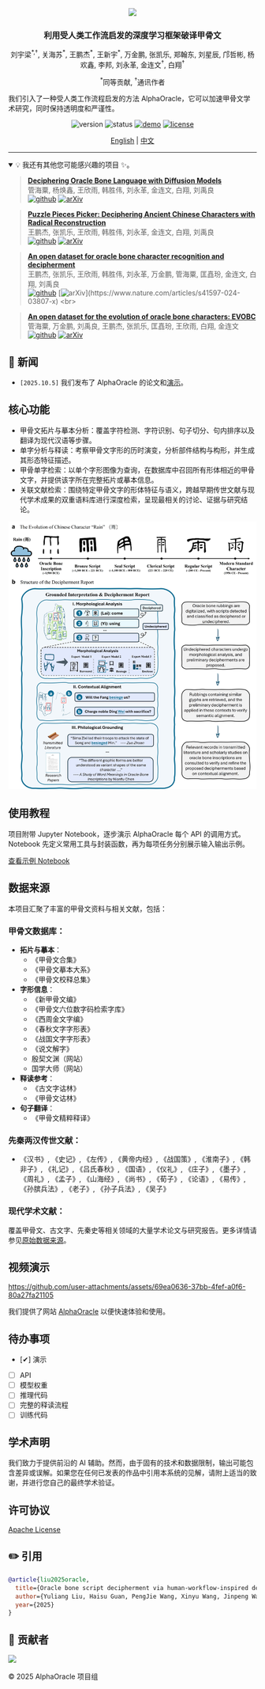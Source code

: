 <div align="center">
  <img src="https://v1.ax1x.com/2025/10/03/EIkNeV.png" width="200">
</div>

<div align="center">
<h3>利用受人类工作流启发的深度学习框架破译甲骨文</h3>
  <p>刘宇梁<sup>*,†</sup>, 关海苏<sup>*</sup>, 王鹏杰<sup>*</sup>, 王新宇<sup>*</sup>, 万金鹏, 张凯乐, 郑翰东, 刘星辰, 邝哲彬, 杨欢鑫, 李邦, 刘永革, 金连文<sup>†</sup>, 白翔<sup>†</sup></p>
<p><sup>*</sup>同等贡献, <sup>†</sup>通讯作者</p>
</div>

我们引入了一种受人类工作流程启发的方法 AlphaOracle，它可以加速甲骨文学术研究，同时保持透明度和严谨性。

<div align="center">

![version](https://img.shields.io/badge/Version-v1.0-007acc)
![status](https://img.shields.io/badge/Status-active-00c853)
[![demo](https://img.shields.io/badge/Demo-available-ff9800)](http://www.alphaoracle.cn:8224/)
[![license](https://img.shields.io/badge/License-Apache-green)](LICENSE)

[English](README.md) | [中文](README_zh-CN.md)

</div>

---

<details open><summary>💡 我还有其他您可能感兴趣的项目 ✨。</summary><p>
    
> [**Deciphering Oracle Bone Language with Diffusion Models**](https://arxiv.org/abs/2406.00684) <br>
> 管海粟, 杨焕鑫, 王欣雨, 韩胜伟, 刘永革, 金连文, 白翔, 刘禹良 <br>
[![github](https://img.shields.io/badge/-Github-black?logo=github)](https://github.com/guanhaisu/OBSD) [![arXiv](https://img.shields.io/badge/Arxiv-2406.00684-b31b1b.svg?logo=arXiv)](https://arxiv.org/abs/2406.00684) <br>
    
> [**Puzzle Pieces Picker: Deciphering Ancient Chinese Characters with Radical Reconstruction**](https://arxiv.org/abs/2406.03019) <br>
> 王鹏杰, 张凯乐, 王欣雨, 韩胜伟, 刘永革, 金连文, 白翔, 刘禹良 <br>
[![github](https://img.shields.io/badge/-Github-black?logo=github)](https://github.com/Pengjie-W/Puzzle-Pieces-Picker) [![arXiv](https://img.shields.io/badge/Arxiv-2406.03019-b31b1b.svg?logo=arXiv)](https://arxiv.org/abs/2406.03019) <br>

> [**An open dataset for oracle bone character recognition and decipherment**](https://www.nature.com/articles/s41597-024-03807-x) <br>
> 王鹏杰, 张凯乐, 王欣雨, 韩胜伟, 刘永革, 万金鹏, 管海粟, 匡嚞玢, 金连文, 白翔, 刘禹良 <br>
[![github](https://img.shields.io/badge/-Github-black?logo=github)](https://github.com/Pengjie-W/HUST-OBC) [![arXiv](https://img.shields.io/badge/Scientific_Data-s41597.024.03807-gren.svg?)](https://www.nature.com/articles/s41597-024-03807-x) <br>

> [**An open dataset for the evolution of oracle bone characters: EVOBC**](https://arxiv.org/abs/2401.12467) <br>
> 管海粟, 万金鹏, 刘禹良, 王鹏杰, 张凯乐, 匡嚞玢, 王欣雨, 白翔, 金连文 <br>
[![github](https://img.shields.io/badge/-Github-black?logo=github)](https://github.com/RomanticGodVAN/character-Evolution-Dataset) [![arXiv](https://img.shields.io/badge/Arxiv-2401.12467-b31b1b.svg?logo=arXiv)](https://arxiv.org/abs/2401.12467) <br>

## 📰 新闻

* `[2025.10.5]` 我们发布了 AlphaOracle 的论文和[演示](http://www.alphaoracle.cn:8224/)。

</p></details>

## 核心功能

- 甲骨文拓片与摹本分析：覆盖字符检测、字符识别、句子切分、句内排序以及翻译为现代汉语等步骤。
- 单字分析与释读：考察甲骨文字形的历时演变，分析部件结构与构形，并生成其形态特征描述。
- 甲骨单字检索：以单个字形图像为查询，在数据库中召回所有形体相近的甲骨文字，并提供该字所在完整拓片或摹本信息。
- 关联文献检索：围绕特定甲骨文字的形体特征与语义，跨越早期传世文献与现代学术成果的双重语料库进行深度检索，呈现最相关的讨论、证据与研究结论。

<div align="center">
  <img src="figures/1.jpg" width="800">
</div>

## 使用教程

项目附带 Jupyter Notebook，逐步演示 AlphaOracle 每个 API 的调用方式。Notebook 先定义常用工具与封装函数，再为每项任务分别展示输入输出示例。

[查看示例 Notebook](example/demo.ipynb)


## 数据来源

本项目汇聚了丰富的甲骨文资料与相关文献，包括：

### 甲骨文数据库：
- **拓片与摹本**：
  - 《甲骨文合集》
  - 《甲骨文摹本大系》
  - 《甲骨文校释总集》
- **字形信息**：
  - 《新甲骨文编》
  - 《甲骨文六位数字码检索字库》
  - 《西周金文字编》
  - 《春秋文字字形表》
  - 《战国文字字形表》
  - 《说文解字》
  - 殷契文渊（网站）
  - 国学大师（网站）
- **释读参考**：
  - 《古文字诂林》
  - 《甲骨文诂林》
- **句子翻译**：
  - 《甲骨文精粹释译》

### 先秦两汉传世文献：
- 《汉书》, 《史记》, 《左传》, 《黄帝内经》, 《战国策》, 《淮南子》, 《韩非子》, 《礼记》, 《吕氏春秋》, 《国语》, 《仪礼》, 《庄子》, 《墨子》, 《周礼》, 《孟子》, 《山海经》, 《尚书》, 《荀子》, 《论语》, 《易传》, 《孙膑兵法》, 《老子》, 《孙子兵法》, 《吴子》

### 现代学术文献：
覆盖甲骨文、古文字、先秦史等相关领域的大量学术论文与研究报告。更多详情请参见[原始数据来源](http://www.alphaoracle.cn:8224/wenxian)。

## 视频演示

https://github.com/user-attachments/assets/69ea0636-37bb-4fef-a0f6-80a27fa21105

我们提供了网站 [AlphaOracle](http://www.alphaoracle.cn:8224) 以便快速体验和使用。

## 待办事项

- [✔] 演示
- [ ] API
- [ ] 模型权重
- [ ] 推理代码
- [ ] 完整的释读流程
- [ ] 训练代码

## 学术声明

我们致力于提供前沿的 AI 辅助。然而，由于固有的技术和数据限制，输出可能包含差异或误解。如果您在任何已发表的作品中引用本系统的见解，请附上适当的致谢，并进行您自己的最终学术验证。

## 许可协议

[Apache License](LICENSE)

## ✏️ 引用

```BibTeX
@article{liu2025oracle,
  title={Oracle bone script decipherment via human-workflow-inspired deep learning},
  author={Yuliang Liu, Haisu Guan, PengJie Wang, Xinyu Wang, Jinpeng Wan, Kaile Zhang, Handong Zheng, Xingchen Liu, Zhebin Kuang, Huanxin Yang, Bang Li, Yonge Liu, Lianwen Jin and Xiang Bai},
  year={2025}
}
```

## 🤝 贡献者

<a href="https://github.com/Yuliang-Liu/AlphaOracle/graphs/contributors">
  <img src="https://contrib.rocks/image?repo=Yuliang-Liu/AlphaOracle" />
</a>

© 2025 AlphaOracle 项目组
